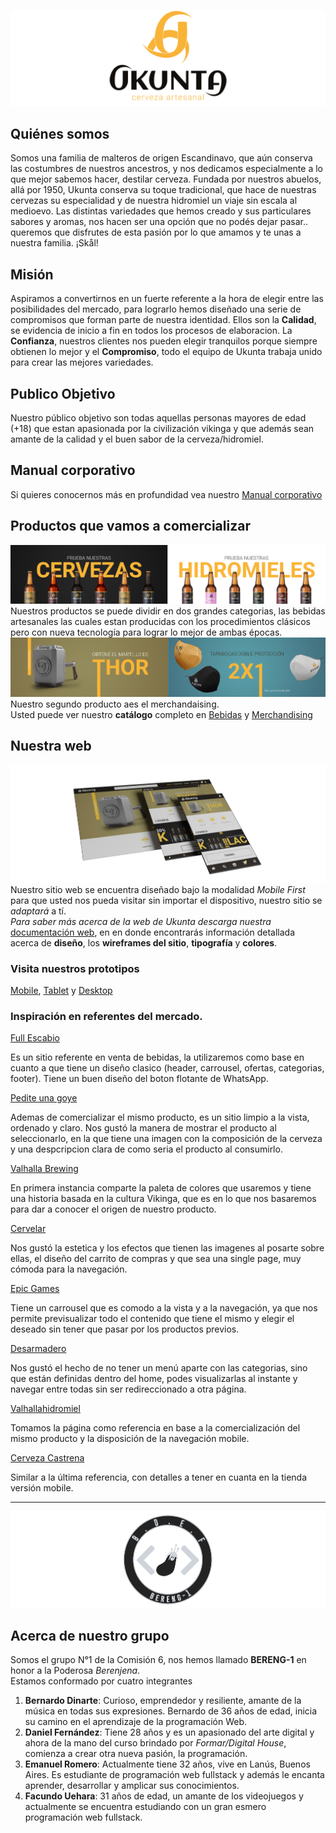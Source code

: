 ![UKUNTA LOGO](./doc/images/portada.jpg "UKUNTA Cerveza Artesanal")

## Quiénes somos
Somos una familia de malteros de origen Escandinavo, que aún conserva las costumbres de nuestros ancestros, y nos dedicamos especialmente a lo que mejor sabemos hacer, destilar cerveza. Fundada por nuestros abuelos, allá por 1950, Ukunta conserva su toque tradicional, que hace de nuestras cervezas su especialidad y de nuestra hidromiel un viaje sin escala al medioevo.
Las distintas variedades que hemos creado y sus particulares sabores y aromas, nos hacen ser una opción que no podés dejar pasar.. queremos que disfrutes de esta pasión por lo que amamos y te unas a nuestra familia. 
¡Skål! 
## Misión
Aspiramos a convertirnos en un fuerte referente a la hora de elegir entre las posibilidades del mercado, para lograrlo hemos diseñado una serie de compromisos que forman parte de nuestra identidad. Ellos son la **Calidad**, se evidencia de inicio a fin en todos los procesos de elaboracion. La **Confianza**, nuestros clientes nos pueden elegir tranquilos porque siempre obtienen lo mejor y el **Compromiso**, todo el equipo de Ukunta trabaja unido para crear las mejores variedades.
## Publico Objetivo
Nuestro público objetivo son todas aquellas personas mayores de edad (+18) que estan apasionada por la civilización vikinga y que además sean amante de la calidad y el buen sabor de la cerveza/hidromiel.   
## Manual corporativo
Si quieres conocernos más en profundidad vea nuestro [Manual corporativo](./doc/identidadCorporativa_UKUNTA.pdf "Identidad Corporativa de Ukunta")

## Productos que vamos a comercializar
![Bebidas](./doc/images/bebidas.jpg "Cervezas e Hidromieles")
Nuestros productos se puede dividir en dos grandes categorias, las bebidas artesanales las cuales estan producidas con los procedimientos clásicos pero con nueva tecnología para lograr lo mejor de ambas épocas. 
![Merchandising](./doc/images/merchandising.jpg "")
Nuestro segundo producto aes el merchandaising.  
Usted puede ver nuestro **catálogo** completo en [Bebidas](./doc/catalogoBebidas_UKUNTA.pdf "Catálogo Bebidas") y [Merchandising](./doc/catalogoMerchandising_UKUNTA.pdf "Catálogo Merchandising")

## Nuestra web
![Responsive](./doc/images/responsive.jpg "Ukunta's web")
Nuestro sitio web se encuentra diseñado bajo la modalidad *Mobile First*  para que usted nos pueda visitar sin importar el dispositivo, nuestro sitio se *adaptará* a tí.  
*Para saber más acerca de la web de Ukunta descarga nuestra* [documentación web](./doc/WebDesing_UKUNTA.pdf "Diseño web Ukunta"), en en donde encontrarás información detallada acerca de **diseño**, los **wireframes del sitio**, **tipografía** y **colores**. 

### Visita nuestros prototipos
[Mobile](https://www.figma.com/proto/202XsgvzJVP3LQusoLvBLl/grupo_1_UKUNTA?node-id=126%3A1&scaling=min-zoom "Prototype Mobile Figma"),
[Tablet](https://www.figma.com/proto/T7np7esUSfz9CvO23xPgtZ/desktop_tablet_UKUNTA?node-id=70%3A1134&scaling=scale-down&page-id=66%3A824 "Prototype Tablet Figma") y
[Desktop](https://www.figma.com/proto/T7np7esUSfz9CvO23xPgtZ/desktop_tablet_UKUNTA?node-id=1%3A3&scaling=scale-down&page-id=1%3A2 "Prototype Desktop Figma")

### Inspiración en referentes del mercado.

[Full Escabio](https://www.fullescabio.com/inicio.html)

Es un sitio referente en venta de bebidas, la utilizaremos como base en cuanto a que tiene un diseño clasico (header, carrousel, ofertas, categorias, footer). Tiene un buen diseño del boton flotante de WhatsApp.

[Pedite una goye](https://www.pediteunagoye.com.ar/)

Ademas de comercializar el mismo producto, es un sitio limpio a la vista, ordenado y claro. Nos gustó la manera de mostrar el producto al seleccionarlo, en la que tiene una imagen con la composición de la cerveza y una despcripcion clara de como seria el producto al consumirlo.

[Valhalla Brewing](https://www.valhallabrewing.com.au/)

En primera instancia comparte la paleta de colores que usaremos y tiene una historia basada en la cultura Vikinga, que es en lo que nos basaremos para dar a conocer el origen de nuestro producto.

[Cervelar](https://www.cervelar.com.ar/)

Nos gustó la estetica y los efectos que tienen las imagenes al posarte sobre ellas, el diseño del carrito de compras y que sea una single page, muy cómoda para la navegación.

[Epic Games](https://www.epicgames.com/store/es-ES/)

Tiene un carrousel que es comodo a la vista y a la navegación, ya que nos permite previsualizar todo el contenido que tiene el mismo y elegir el deseado sin tener que pasar por los productos previos.

[Desarmadero](https://desarmadero.com.ar/)

Nos gustó el hecho de no tener un menú aparte con las categorias, sino que están definidas dentro del home, podes visualizarlas al instante y navegar entre todas sin ser redireccionado a otra página.

[Valhallahidromiel](https://valhallahidromiel.com/es/)

Tomamos la página como referencia en base a la comercialización del mismo producto y la disposición de la navegación mobile.

[Cerveza Castrena](https://cervezacastrena.com/)

Similar a la última referencia, con detalles a tener en cuanta en la tienda versión mobile.
  
---  

![Bereng-1](./doc/images/bereng-1.jpg "GRUPO 1 - BERENG-1")
## Acerca de nuestro grupo
Somos el grupo N°1 de la Comisión 6, nos hemos llamado **BERENG-1** en honor a la Poderosa *Berenjena*.   
Estamos conformado por cuatro integrantes
1. **Bernardo Dinarte**:
    Curioso, emprendedor y resiliente, amante de la música en todas sus expresiones. Bernardo de 36 años de edad, inicia su camino en el aprendizaje de la programación Web.
2. **Daniel Fernández**:
    Tiene 28 años y es un apasionado del arte digital y ahora de la mano del curso brindado por *Formar/Digital House*, comienza a crear otra nueva pasión, la programación.
3. **Emanuel Romero**:
    Actualmente tiene 32 años, vive en Lanús, Buenos Aires. Es estudiante de programación web fullstack y además le encanta aprender, desarrollar y amplicar sus conocimientos.
4. **Facundo Uehara**:
    31 años de edad, un amante de los videojuegos y actualmente se encuentra estudiando con un gran esmero programación web fullstack.
